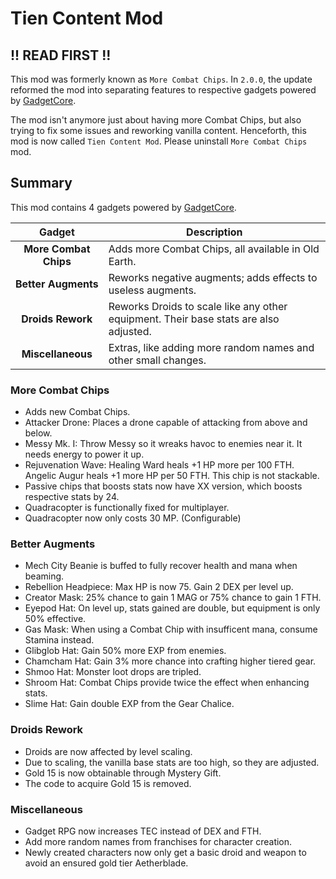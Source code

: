 # Tien Content Mod

## !! READ FIRST !!

This mod was formerly known as `More Combat Chips`. In `2.0.0`, the update reformed the mod into separating features to respective gadgets powered by [GadgetCore](https://github.com/SuperKael/Gadget-Core).

The mod isn't anymore just about having more Combat Chips, but also trying to fix some issues and reworking vanilla content. Henceforth, this mod is now called `Tien Content Mod`. Please uninstall `More Combat Chips` mod.

## Summary

This mod contains 4 gadgets powered by [GadgetCore](https://github.com/SuperKael/Gadget-Core).

| Gadget | Description |
| :----: | ----------- |
| **More Combat Chips** | Adds more Combat Chips, all available in Old Earth. |
| **Better Augments** | Reworks negative augments; adds effects to useless augments. |
| **Droids Rework** | Reworks Droids to scale like any other equipment. Their base stats are also adjusted. |
| **Miscellaneous** | Extras, like adding more random names and other small changes. |

### More Combat Chips

- Adds new Combat Chips.
- Attacker Drone: Places a drone capable of attacking from above and below.
- Messy Mk. I: Throw Messy so it wreaks havoc to enemies near it. It needs energy to power it up.
- Rejuvenation Wave: Healing Ward heals +1 HP more per 100 FTH. Angelic Augur heals +1 more HP per 50 FTH. This chip is not stackable.
- Passive chips that boosts stats now have XX version, which boosts respective stats by 24.
- Quadracopter is functionally fixed for multiplayer.
- Quadracopter now only costs 30 MP. (Configurable)

### Better Augments

- Mech City Beanie is buffed to fully recover health and mana when beaming.
- Rebellion Headpiece: Max HP is now 75. Gain 2 DEX per level up.
- Creator Mask: 25% chance to gain 1 MAG or 75% chance to gain 1 FTH.
- Eyepod Hat: On level up, stats gained are double, but equipment is only 50% effective.
- Gas Mask: When using a Combat Chip with insufficent mana, consume Stamina instead.
- Glibglob Hat: Gain 50% more EXP from enemies.
- Chamcham Hat: Gain 3% more chance into crafting higher tiered gear.
- Shmoo Hat: Monster loot drops are tripled.
- Shroom Hat: Combat Chips provide twice the effect when enhancing stats.
- Slime Hat: Gain double EXP from the Gear Chalice.

### Droids Rework

- Droids are now affected by level scaling.
- Due to scaling, the vanilla base stats are too high, so they are adjusted.
- Gold 15 is now obtainable through Mystery Gift.
- The code to acquire Gold 15 is removed.

### Miscellaneous

- Gadget RPG now increases TEC instead of DEX and FTH.
- Add more random names from franchises for character creation.
- Newly created characters now only get a basic droid and weapon to avoid an ensured gold tier Aetherblade.